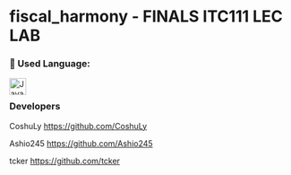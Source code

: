 
# fiscal_harmony - FINALS ITC111 LEC LAB

### 📍 Used Language:


 <img align="left" alt="Java" width="30px" style="padding-right:10px;" src="https://cdn.jsdelivr.net/gh/devicons/devicon/icons/cplusplus/cplusplus-plain.svg"/><br>


<h3 align="left">Developers</h3>

CoshuLy
https://github.com/CoshuLy

Ashio245
https://github.com/Ashio245

tcker
https://github.com/tcker
